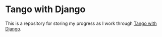 # Tango with Django
This is a repository for storing my progress as I work through [Tango with Django](http://www.tangowithdjango.com/book17/).
